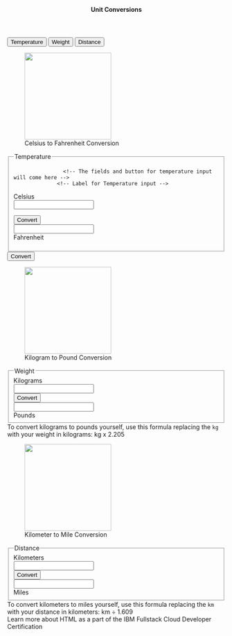 <!DOCTYPE html>
<html>
  <head>
    <!-- This is your page title that appears on the browser window or tab -->
    <title>Unit Conversions</title>
  </head>
  <body>
      <section id="home">
           <!-- This is the main heading -->
    <header><b>Unit Conversions</b></header>
    <nav>
        <!-- Button for redirecting users to the temperature section -->
        <a href="#temperature"><button>Temperature</button></a>
        <!-- Button for redirecting users to the weight section -->
        <a href="#weight"><button>Weight</button></a>
        <!-- Button for redirecting users to the distance section -->
        <a href="#distance"><button>Distance</button></a>
      </nav>
      </section>
      <div id="all-conversion-sections">
        <!-- This will have the conversion sections for Temperature, Weight, and Distance -->
        <section id="temperature">
        <!-- Temparature conversion section -->
        <div id="tmp">
            <figure>
                <img src="https://cf-courses-data.s3.us.cloud-object-storage.appdomain.cloud/IBMDeveloperSkillsNetwork-CD0101EN-SkillsNetwork/labs/Theia%20Labs/02%20-%20HTML5%20Elements/images/thermo.png" width="200px"/>
                <figcaption>Celsius to Fahrenheit Conversion</figcaption>
              </figure>
              <article>
                <!-- This contains the specific elements for temperature conversion-->
                <fieldset>
                    <legend>Temperature</legend>
                   
                    <!-- The fields and button for temperature input will come here -->
                  <!-- Label for Temperature input -->
  <label for="Temperature">Celsius</label> <br/>
  <input type="number" id="c"> <br/>
  <!-- Label for Temperature output -->
  <button id="temperature"> Convert </button> <br/>
  <input type="number" id="f"> <br/>
  <label for="Temperature">Fahrenheit</label>
                </fieldset>
            </article>
            <button id="temperature"> Convert </button> <br/>
          </div>
        </section>
        <section id="weight">
            <!-- Weight conversion section -->
            <div id="wgt">
                <figure>
                    <img src="https://cf-courses-data.s3.us.cloud-object-storage.appdomain.cloud/IBMDeveloperSkillsNetwork-CD0101EN-SkillsNetwork/labs/Theia%20Labs/02%20-%20HTML5%20Elements/images/weight.png" width="200px"/>
                    <figcaption>Kilogram to Pound Conversion</figcaption>
                </figure>
                <article>
                    <!-- This contains the specific elements for weight conversion -->
                    <fieldset>
                        <legend>Weight</legend>
                        <!-- Label for Weight input -->
                        <label for="Weight">Kilograms</label> <br/>
                        <input type="number" id="kg"> <br/>
                        <!-- The conversion button -->
                        <button id="weight"> Convert </button> <br/>
                        <!-- Label for Weight output -->
                        <input type="number" id="lbs"> <br/>
                        <label for="Weight">Pounds</label>
                    </fieldset>
                </article>
                <aside>
                    To convert kilograms to pounds yourself, use this formula replacing the `kg` with your weight in kilograms: kg x 2.205
                </aside>
            </div>
        </section>
        <section id="distance">
            <!-- Distance conversion section -->
            <div id="dst">
                <figure>
                    <img src="https://cf-courses-data.s3.us.cloud-object-storage.appdomain.cloud/IBMDeveloperSkillsNetwork-CD0101EN-SkillsNetwork/labs/Theia%20Labs/02%20-%20HTML5%20Elements/images/speedo.png" width="200px"/>
                    <figcaption>Kilometer to Mile Conversion</figcaption>
                </figure>
                <article>
                    <!-- This contains the specific elements for distance conversion -->
                    <fieldset>
                        <legend>Distance</legend>
                        <!-- Label for Distance input -->
                        <label for="Distance">Kilometers</label> <br/>
                        <input type="number" id="km"> <br/>
                        <!-- The conversion button -->
                        <button id="distance"> Convert </button> <br/>
                        <!-- Label for Distance output -->
                        <input type="number" id="m"> <br/>
                        <label for="Distance">Miles</label>
                    </fieldset>
                </article>
                <aside>
                    To convert kilometers to miles yourself, use this formula replacing the `km` with your distance in kilometers: km &divide; 1.609
                </aside>
            </div>
       </section>
       <footer>Learn more about HTML as a part of the IBM Fullstack Cloud Developer Certification</footer>
      </div>
  </body>
</html>
